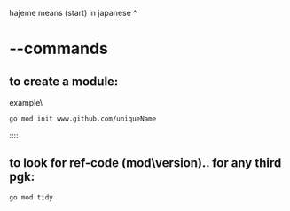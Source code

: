 hajeme means (start) in japanese ^

# --commands

## to create a module:
example\
```
go mod init www.github.com/uniqueName
```

::::


## to look for ref-code (mod\version).. for any third pgk:
```
go mod tidy
```
